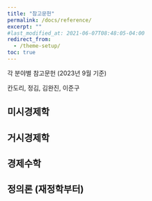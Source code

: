 ```yaml
---
title: "참고문헌"
permalink: /docs/reference/
excerpt: ""
#last_modified_at: 2021-06-07T08:48:05-04:00
redirect_from:
  - /theme-setup/
toc: true  
---
```




각 분야별 참고문헌 (2023년 9월 기준)  

칸도리, 정김, 김완진, 이준구

## 미시경제학



## 거시경제학



## 경제수학



## 정의론 (재정학부터)
